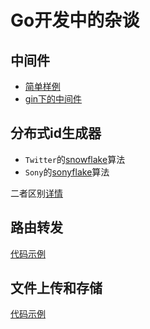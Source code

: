 # Go开发中的杂谈

## 中间件
- [简单样例](../aAdvanceGoProgram/chapter5/baseCgi/middleware.go)
- [gin下的中间件](../other/middleware/ginMiddle.go)

## 分布式id生成器
- `Twitter`的[snowflake](../aAdvanceGoProgram/chapter6/distributedId/snowflake.go)算法
- `Sony`的[sonyflake](../aAdvanceGoProgram/chapter6/distributedId/sonyflake.go)算法

二者区别[详情](../aAdvanceGoProgram/chapter6/README.md#分布式id生成器)

## 路由转发
[代码示例](../other/routerForward/forward.go)

## 文件上传和存储
[代码示例](../other/fileUpload/fileUpload.go)
